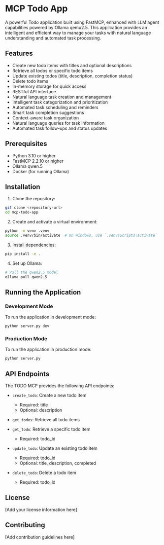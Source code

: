 # MCP Todo App

A powerful Todo application built using FastMCP, enhanced with LLM agent capabilities powered by Ollama qemu2.5. This application provides an intelligent and efficient way to manage your tasks with natural language understanding and automated task processing.

## Features

- Create new todo items with titles and optional descriptions
- Retrieve all todos or specific todo items
- Update existing todos (title, description, completion status)
- Delete todo items
- In-memory storage for quick access
- RESTful API interface
- Natural language task creation and management
- Intelligent task categorization and prioritization
- Automated task scheduling and reminders
- Smart task completion suggestions
- Context-aware task organization
- Natural language queries for task information
- Automated task follow-ups and status updates

## Prerequisites

- Python 3.10 or higher
- FastMCP 2.2.10 or higher
- Ollama qwen.5
- Docker (for running Ollama)

## Installation

1. Clone the repository:
```bash
git clone <repository-url>
cd mcp-todo-app
```

2. Create and activate a virtual environment:
```bash
python -m venv .venv
source .venv/bin/activate  # On Windows, use `.venv\Scripts\activate`
```

3. Install dependencies:
```bash
pip install -e .
```

4. Set up Ollama:
```bash
# Pull the qwen2.5 model
ollama pull qwen2.5
```

## Running the Application

### Development Mode
To run the application in development mode:
```bash
python server.py dev
```

### Production Mode
To run the application in production mode:
```bash
python server.py
```

## API Endpoints

The TODO MCP provides the following API endpoints:

- `create_todo`: Create a new todo item
  - Required: title
  - Optional: description

- `get_todos`: Retrieve all todo items

- `get_todo`: Retrieve a specific todo item
  - Required: todo_id

- `update_todo`: Update an existing todo item
  - Required: todo_id
  - Optional: title, description, completed

- `delete_todo`: Delete a todo item
  - Required: todo_id



## License

[Add your license information here]

## Contributing

[Add contribution guidelines here]
